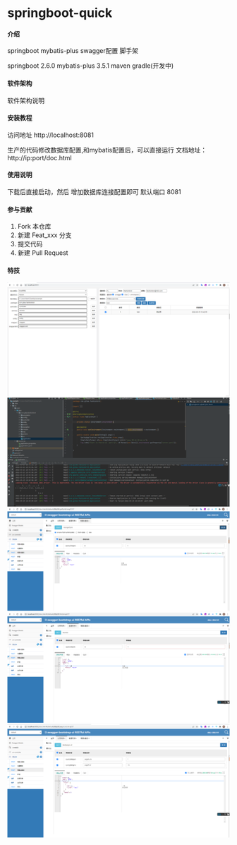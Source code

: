 # springboot-quick

#### 介绍
springboot  mybatis-plus  swagger配置 脚手架 

springboot 2.6.0
mybatis-plus 3.5.1
maven
gradle(开发中)

#### 软件架构
软件架构说明


#### 安装教程

访问地址 http://localhost:8081

生产的代码修改数据库配置,和mybatis配置后，可以直接运行
文档地址：http://ip:port/doc.html 

#### 使用说明

下载后直接启动，然后 增加数据库连接配置即可
默认端口 8081

#### 参与贡献

1.  Fork 本仓库
2.  新建 Feat_xxx 分支
3.  提交代码
4.  新建 Pull Request


#### 特技

![Image text](./doc/p0.png)
![Image text](./doc/p1.png)
![Image text](./doc/pp1.png)
![Image text](./doc/pp2.png)
![Image text](./doc/pp3.png)